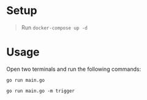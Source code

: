 # Setup
> Run `docker-compose up -d`

# Usage

Open two terminals and run the following commands:

`go run main.go`

`go run main.go -m trigger`
